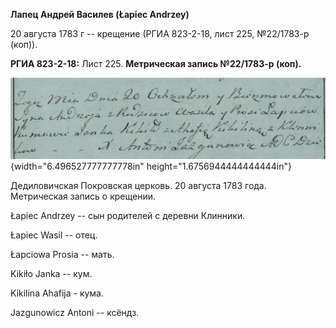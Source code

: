 **Лапец Андрей Василев (Łapiec Andrzey)**

20 августа 1783 г -- крещение (РГИА 823-2-18, лист 225, №22/1783-р
(коп)).

**РГИА 823-2-18:** Лист 225. **Метрическая запись №22/1783-р (коп).**

![](./media/ae83822e4924a609f4a970fb5bee5d73b765c7f7.png){width="6.496527777777778in"
height="1.6756944444444444in"}

Дедиловичская Покровская церковь. 20 августа 1783 года. Метрическая
запись о крещении.

Łapiec Andrzey -- сын родителей с деревни Клинники.

Łapiec Wasil -- отец.

Łapciowa Prosia -- мать.

Kikiło Janka -- кум.

Kikilina Ahafija - кума.

Jazgunowicz Antoni -- ксёндз.
